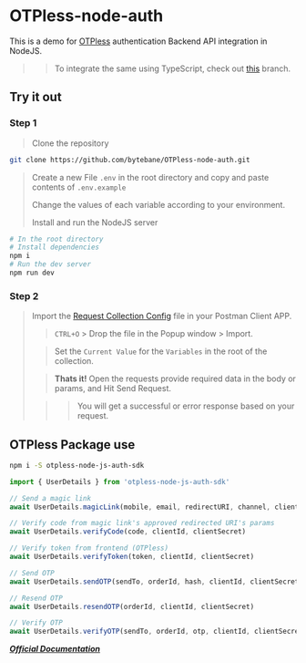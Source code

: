 # OTPless-node-auth

This is a demo for [OTPless](https://otpless.com) authentication Backend API integration in NodeJS.

>> To integrate the same using TypeScript, check out [this](https://github.com/bytebane/OTPless-node-auth/tree/typescript) branch.

## Try it out

### Step 1

>Clone the repository

```bash
git clone https://github.com/bytebane/OTPless-node-auth.git
```

> Create a new File `.env` in the root directory and copy and paste contents of `.env.example`
>
> Change the values of each variable according to your environment.
>
>Install and run the NodeJS server

```bash
# In the root directory
# Install dependencies
npm i
# Run the dev server
npm run dev
```

### Step 2

> Import the [Request Collection Config](./assets/OTPless-Node-API.postman_collection.json) file in your Postman Client APP.
>> `CTRL+O` > Drop the file in the Popup window > Import.
>
>> Set the `Current Value` for the `Variables` in the root of the collection.
>
>> **Thats it!** Open the requests provide required data in the body or params, and Hit Send Request.
>
>>> You will get a successful or error response based on your request.

## OTPless Package use

```bash
npm i -S otpless-node-js-auth-sdk
```

```js
import { UserDetails } from 'otpless-node-js-auth-sdk'

// Send a magic link
await UserDetails.magicLink(mobile, email, redirectURI, channel, clientId, clientSecret)

// Verify code from magic link's approved redirected URI's params
await UserDetails.verifyCode(code, clientId, clientSecret)

// Verify token from frontend (OTPless)
await UserDetails.verifyToken(token, clientId, clientSecret)

// Send OTP
await UserDetails.sendOTP(sendTo, orderId, hash, clientId, clientSecret, channel, otpLength)

// Resend OTP
await UserDetails.resendOTP(orderId, clientId, clientSecret)

// Verify OTP
await UserDetails.verifyOTP(sendTo, orderId, otp, clientId, clientSecret)
```

[***Official Documentation***](https://otpless.com/platforms/magic-link?sdkTab=Node)
